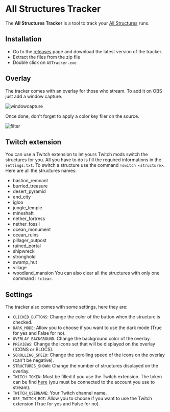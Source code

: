 # All Structures Tracker

The **All Structures Tracker** is a tool to track your [All Structures](https://speedrun.com/mc_juice#All_Structures) runs.

## Installation

- Go to the [releases](https://github.com/Arthurprnt/AllStructuresTracker/releases) page and download the latest version of the tracker.
- Extract the files from the zip file
- Double click on `ASTracker.exe`

## Overlay

The tracker comes with an overlay for those who stream. To add it on OBS just add a window capture.

![windowcapture](https://user-images.githubusercontent.com/93857989/206451574-1116e001-5574-4e70-8c7d-c9e0801b0f4d.png)

Once done, don't forget to apply a color key filer on the source.

![filter](https://user-images.githubusercontent.com/93857989/206451940-3525e4a3-1b25-41fd-8a55-bb9c0e7f8e66.png)

## Twitch extension

You can use a Twitch extension to let yours Twitch mods switch the structures for you. All you have to do is fill the required informations in the `settings.txt`. To switch a structure use the command `!switch <structure>`. Here are all the structures names:
- bastion_remnant
- burried_treasure
- desert_pyramid
- end_city
- igloo
- jungle_temple
- mineshaft
- nether_fortress
- nether_fossil
- ocean_monument
- ocean_ruins
- pillager_outpost
- ruined_portal
- shipwreck
- stronghold
- swamp_hut
- village
- woodland_mansion
You can also clear all the structures with only one command : `!clear`.

## Settings

The tracker also comes with some settings, here they are:

- `CLICKED_BUTTONS`: Change the color of the button when the structure is checked.
- `DARK_MODE`: Allow you to choose if you want to use the dark mode (True for yes and False for no).
- `OVERLAY_BACKGROUND`: Change the background color of the overlay.
- `PREVIEWS`: Change the icons set that will be displayed on the overlay (ICONS or BLOCS).
- `SCROLLING_SPEED`: Change the scrolling speed of the icons on the overlay (can't be negative).
- `STRUCTURES_SHOWN`: Change the number of structures displayed on the overlay.
- `TWITCH_TOKEN`: Must be filled if you use the Twitch extension. The token can be find [here](https://twitchapps.com/tmi/) (you must be connected to the account you use to stream).
- `TWITCH_USERNAME`: Your Twitch channel name.
- `USE_TWITCH_BOT`: Allow you to choose if you want to use the Twitch extension (True for yes and False for no).
